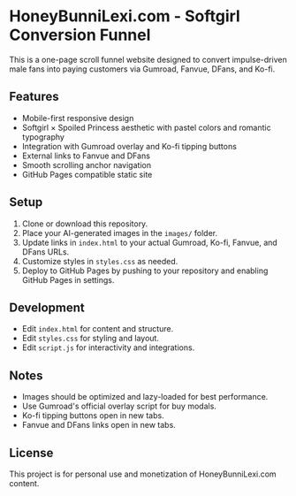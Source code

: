 # HoneyBunniLexi.com - Softgirl Conversion Funnel

This is a one-page scroll funnel website designed to convert impulse-driven male fans into paying customers via Gumroad, Fanvue, DFans, and Ko-fi.

## Features

- Mobile-first responsive design
- Softgirl × Spoiled Princess aesthetic with pastel colors and romantic typography
- Integration with Gumroad overlay and Ko-fi tipping buttons
- External links to Fanvue and DFans
- Smooth scrolling anchor navigation
- GitHub Pages compatible static site

## Setup

1. Clone or download this repository.
2. Place your AI-generated images in the `images/` folder.
3. Update links in `index.html` to your actual Gumroad, Ko-fi, Fanvue, and DFans URLs.
4. Customize styles in `styles.css` as needed.
5. Deploy to GitHub Pages by pushing to your repository and enabling GitHub Pages in settings.

## Development

- Edit `index.html` for content and structure.
- Edit `styles.css` for styling and layout.
- Edit `script.js` for interactivity and integrations.

## Notes

- Images should be optimized and lazy-loaded for best performance.
- Use Gumroad's official overlay script for buy modals.
- Ko-fi tipping buttons open in new tabs.
- Fanvue and DFans links open in new tabs.

## License

This project is for personal use and monetization of HoneyBunniLexi.com content.
